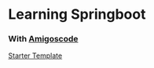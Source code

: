 # Learning Springboot
### With [Amigoscode](https://www.youtube.com/watch?v=9SGDpanrc8U)


[Starter Template](https://start.spring.io/#!type=maven-project&language=java&platformVersion=2.5.11&packaging=jar&jvmVersion=17&groupId=com.example&artifactId=demo&name=demo&description=Demo%20project%20for%20Spring%20Boot&packageName=com.example.demo&dependencies=web,mysql,data-jpa)